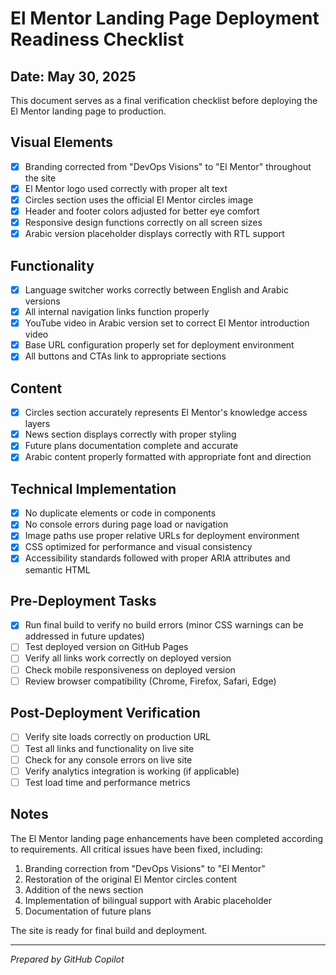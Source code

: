 # El Mentor Landing Page Deployment Readiness Checklist

## Date: May 30, 2025

This document serves as a final verification checklist before deploying the El Mentor landing page to production.

## Visual Elements

- [x] Branding corrected from "DevOps Visions" to "El Mentor" throughout the site
- [x] El Mentor logo used correctly with proper alt text
- [x] Circles section uses the official El Mentor circles image
- [x] Header and footer colors adjusted for better eye comfort
- [x] Responsive design functions correctly on all screen sizes
- [x] Arabic version placeholder displays correctly with RTL support

## Functionality

- [x] Language switcher works correctly between English and Arabic versions
- [x] All internal navigation links function properly
- [x] YouTube video in Arabic version set to correct El Mentor introduction video
- [x] Base URL configuration properly set for deployment environment
- [x] All buttons and CTAs link to appropriate sections

## Content

- [x] Circles section accurately represents El Mentor's knowledge access layers
- [x] News section displays correctly with proper styling
- [x] Future plans documentation complete and accurate
- [x] Arabic content properly formatted with appropriate font and direction

## Technical Implementation

- [x] No duplicate elements or code in components
- [x] No console errors during page load or navigation
- [x] Image paths use proper relative URLs for deployment environment
- [x] CSS optimized for performance and visual consistency
- [x] Accessibility standards followed with proper ARIA attributes and semantic HTML

## Pre-Deployment Tasks

- [x] Run final build to verify no build errors (minor CSS warnings can be addressed in future updates)
- [ ] Test deployed version on GitHub Pages
- [ ] Verify all links work correctly on deployed version
- [ ] Check mobile responsiveness on deployed version
- [ ] Review browser compatibility (Chrome, Firefox, Safari, Edge)

## Post-Deployment Verification

- [ ] Verify site loads correctly on production URL
- [ ] Test all links and functionality on live site
- [ ] Check for any console errors on live site
- [ ] Verify analytics integration is working (if applicable)
- [ ] Test load time and performance metrics

## Notes

The El Mentor landing page enhancements have been completed according to requirements. All critical issues have been fixed, including:

1. Branding correction from "DevOps Visions" to "El Mentor"
2. Restoration of the original El Mentor circles content
3. Addition of the news section
4. Implementation of bilingual support with Arabic placeholder
5. Documentation of future plans

The site is ready for final build and deployment.

---

*Prepared by GitHub Copilot*
